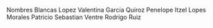Nombres
Blancas Lopez Valentina
Garcia Quiroz Penelope Itzel
Lopes Morales Patricio Sebastian
Ventre Rodrigo Ruiz
